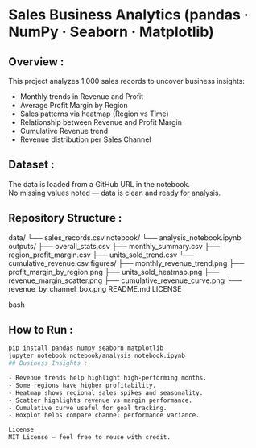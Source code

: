 # Sales Business Analytics (pandas · NumPy · Seaborn · Matplotlib)

## Overview :
This project analyzes 1,000 sales records to uncover business insights:
- Monthly trends in Revenue and Profit
- Average Profit Margin by Region
- Sales patterns via heatmap (Region vs Time)
- Relationship between Revenue and Profit Margin
- Cumulative Revenue trend
- Revenue distribution per Sales Channel

## Dataset :
The data is loaded from a GitHub URL in the notebook.  
No missing values noted — data is clean and ready for analysis.

## Repository Structure :
data/
└── sales_records.csv
notebook/
└── analysis_notebook.ipynb
outputs/
├── overall_stats.csv
├── monthly_summary.csv
├── region_profit_margin.csv
├── units_sold_trend.csv
└── cumulative_revenue.csv
figures/
├── monthly_revenue_trend.png
├── profit_margin_by_region.png
├── units_sold_heatmap.png
├── revenue_margin_scatter.png
├── cumulative_revenue_curve.png
└── revenue_by_channel_box.png
README.md
LICENSE

bash

## How to Run :
```bash
pip install pandas numpy seaborn matplotlib
jupyter notebook notebook/analysis_notebook.ipynb
## Business Insights :

- Revenue trends help highlight high-performing months.
- Some regions have higher profitability.
- Heatmap shows regional sales spikes and seasonality.
- Scatter highlights revenue vs margin performance.
- Cumulative curve useful for goal tracking.
- Boxplot helps compare channel performance variance.

License
MIT License — feel free to reuse with credit.

